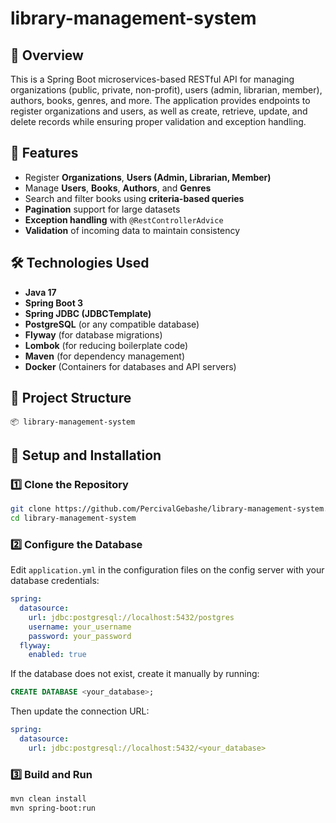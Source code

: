 # library-management-system

## 📖 Overview
This is a Spring Boot microservices-based RESTful API for managing organizations (public, private, non-profit), users (admin, librarian, member), authors, books, genres, and more. The application provides endpoints to register organizations and users, as well as create, retrieve, update, and delete records while ensuring proper validation and exception handling.

## 🚀 Features
- Register **Organizations**, **Users (Admin, Librarian, Member)**
- Manage **Users**, **Books**, **Authors**, and **Genres**
- Search and filter books using **criteria-based queries**
- **Pagination** support for large datasets
- **Exception handling** with `@RestControllerAdvice`
- **Validation** of incoming data to maintain consistency

## 🛠️ Technologies Used
- **Java 17**
- **Spring Boot 3**
- **Spring JDBC (JDBCTemplate)**
- **PostgreSQL** (or any compatible database)
- **Flyway** (for database migrations)
- **Lombok** (for reducing boilerplate code)
- **Maven** (for dependency management)
- **Docker** (Containers for databases and API servers)

## 📂 Project Structure
```
📦 library-management-system
```

## 🔧 Setup and Installation
### 1️⃣ Clone the Repository
```bash
git clone https://github.com/PercivalGebashe/library-management-system.git
cd library-management-system
```
### 2️⃣ Configure the Database
Edit `application.yml` in the configuration files on the config server with your database credentials:
```yaml
spring:
  datasource:
    url: jdbc:postgresql://localhost:5432/postgres
    username: your_username
    password: your_password
  flyway:
    enabled: true
```
If the database does not exist, create it manually by running:
```sql
CREATE DATABASE <your_database>;
```
Then update the connection URL:
```yaml
spring:
  datasource:
    url: jdbc:postgresql://localhost:5432/<your_database>
```
### 3️⃣ Build and Run
```bash
mvn clean install
mvn spring-boot:run
```
